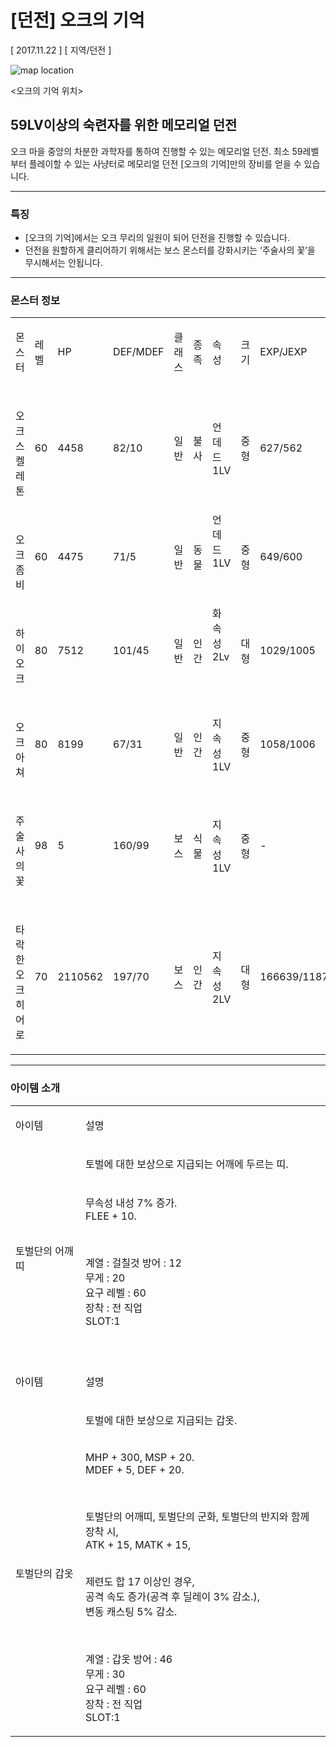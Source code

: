 # [던전] 오크의 기억

[ 2017.11.22 ] [ 지역/던전 ]

![map location](http://imgc.gnjoy.com/ufile/common/2017/11/27/115008_rhQxSCIM.bmp)

<오크의 기억 위치>

## 59LV이상의 숙련자를 위한 메모리얼 던전

오크 마을 중앙의 차분한 과학자를 통하여 진행할 수 있는 메모리얼 던전. 최소 59레벨부터 플레이할 수 있는 사냥터로 메모리얼 던전 [오크의 기억]만의 장비를 얻을 수 있습니다.

---

### 특징

* [오크의 기억]에서는 오크 무리의 일원이 되어 던전을 진행할 수 있습니다.
* 던전을 원할하게 클리어하기 위해서는 보스 몬스터를 강화시키는 ‘주술사의 꽃’을 무시해서는 안됩니다.

---

### 몬스터 정보

<table>
	<tbody>
		<tr>
			<td>
			<p>몬스터</p>
			</td>
			<td>
			<p>레벨</p>
			</td>
			<td>
			<p>HP</p>
			</td>
			<td>
			<p>DEF/MDEF</p>
			</td>
			<td>
			<p>클래스</p>
			</td>
			<td>
			<p>종족</p>
			</td>
			<td>
			<p>속성</p>
			</td>
			<td>
			<p>크기</p>
			</td>
			<td>
			<p>EXP/JEXP</p>
			</td>
		</tr>
		<tr>
			<td>
			<p><img alt="" src="http://imgc.gnjoy.com/ufile/common/2017/11/30/023723_JoP1F2Yq.png"></p>
			<p>오크 스켈레톤</p>
			</td>
			<td>
			<p>60</p>
			</td>
			<td>
			<p>4458</p>
			</td>
			<td>
			<p>82/10</p>
			</td>
			<td>
			<p>일반</p>
			</td>
			<td>
			<p>불사</p>
			</td>
			<td>
			<p>언데드<br>
			1LV</p>
			</td>
			<td>
			<p>중형</p>
			</td>
			<td>
			<p>627/562</p>
			</td>
		</tr>
		<tr>
			<td>
			<p><img alt="" src="http://imgc.gnjoy.com/ufile/common/2017/11/30/023736_gXpYygYi.png"></p>
			<p>오크 좀비</p>
			</td>
			<td>
			<p>60</p>
			</td>
			<td>
			<p>4475</p>
			</td>
			<td>
			<p>71/5</p>
			</td>
			<td>
			<p>일반</p>
			</td>
			<td>
			<p>동물</p>
			</td>
			<td>언데드<br>
			1LV
			<p>&nbsp;</p>
			</td>
			<td>
			<p>중형</p>
			</td>
			<td>
			<p>649/600</p>
			</td>
		</tr>
		<tr>
			<td>
			<p><img alt="" src="http://imgc.gnjoy.com/ufile/common/2017/11/30/024058_52UhiOAD.png"></p>
			<p>하이 오크</p>
			</td>
			<td>
			<p>80</p>
			</td>
			<td>
			<p>7512</p>
			</td>
			<td>
			<p>101/45</p>
			</td>
			<td>
			<p>일반</p>
			</td>
			<td>
			<p>인간</p>
			</td>
			<td>화속성<br>
			2Lv
			<p>&nbsp;</p>
			</td>
			<td>
			<p>대형</p>
			</td>
			<td>
			<p>1029/1005</p>
			</td>
		</tr>
		<tr>
			<td>
			<p><img alt="" src="http://imgc.gnjoy.com/ufile/common/2017/11/30/024106_SxXqqKBB.png"></p>
			<p>오크 아쳐</p>
			</td>
			<td>
			<p>80</p>
			</td>
			<td>
			<p>8199</p>
			</td>
			<td>
			<p>67/31</p>
			</td>
			<td>
			<p>일반</p>
			</td>
			<td>
			<p>인간</p>
			</td>
			<td>
			<p>지속성<br>
			1LV</p>
			</td>
			<td>
			<p>중형</p>
			</td>
			<td>
			<p>1058/1006</p>
			</td>
		</tr>
		<tr>
			<td>
			<p><img alt="" src="http://imgc.gnjoy.com/ufile/common/2017/11/30/023752_7KxmucCf.png"></p>
			<p>주술사의 꽃</p>
			</td>
			<td>
			<p>98</p>
			</td>
			<td>
			<p>5</p>
			</td>
			<td>
			<p>160/99</p>
			</td>
			<td>
			<p>보스</p>
			</td>
			<td>
			<p>식물</p>
			</td>
			<td>
			<p>지속성<br>
			1LV</p>
			</td>
			<td>
			<p>중형</p>
			</td>
			<td>
			<p>-</p>
			</td>
		</tr>
		<tr>
			<td>
			<p><img alt="" src="http://imgc.gnjoy.com/ufile/common/2017/11/30/023800_luMXIpLt.png"></p>
			<p>타락한 오크 히어로</p>
			</td>
			<td>
			<p>70</p>
			</td>
			<td>
			<p>2110562</p>
			</td>
			<td>
			<p>197/70</p>
			</td>
			<td>
			<p>보스</p>
			</td>
			<td>
			<p>인간</p>
			</td>
			<td>
			<p>지속성<br>
			2LV</p>
			</td>
			<td>
			<p>대형</p>
			</td>
			<td>
			<p>166639/118717</p>
			</td>
		</tr>
	</tbody>
</table>

---

### 아이템 소개

<table>
	<tbody>
		<tr>
			<td>
			<p>아이템</p>
			</td>
			<td>
			<p>설명</p>
			</td>
		</tr>
		<tr>
			<td rowspan="2">
			<p><img alt="" src="http://imgc.gnjoy.com/ufile/common/2017/11/27/115400_TfLuVyAT.bmp"></p>
			<p>토벌단의 어깨띠</p>
			</td>
			<td>
			<p>토벌에 대한 보상으로 지급되는 어깨에 두르는 띠.</p>
			</td>
		</tr>
		<tr>
			<td>
			<p>무속성 내성 7% 증가.&nbsp;<br>
			FLEE + 10.</p>
			<p>&nbsp;</p>
			<p>계열 : 걸칠것 방어 : 12&nbsp;<br>
			무게 : 20&nbsp;<br>
			요구 레벨 : 60&nbsp;<br>
			장착 : 전 직업<br>
			SLOT:1&nbsp;</p>
			<p>&nbsp;</p>
			</td>
		</tr>
		<tr>
			<td>
			<p>아이템</p>
			</td>
			<td>
			<p>설명</p>
			</td>
		</tr>
		<tr>
			<td rowspan="2">
			<p><img alt="" src="http://imgc.gnjoy.com/ufile/common/2017/11/27/115412_LOqqgVYR.bmp"></p>
			<p>토벌단의 갑옷</p>
			</td>
			<td>
			<p>토벌에 대한 보상으로 지급되는 갑옷.</p>
			</td>
		</tr>
		<tr>
			<td>
			<p>MHP + 300, MSP + 20.&nbsp;<br>
			MDEF + 5, DEF + 20.</p>
			<p>&nbsp;</p>
			<p>토벌단의 어깨띠, 토벌단의 군화, 토벌단의 반지와 함께 장착 시,&nbsp;<br>
			ATK + 15, MATK + 15,&nbsp;</p>
			<p><br>
			제련도 합 17 이상인 경우,&nbsp;<br>
			공격 속도 증가(공격 후 딜레이 3% 감소.),&nbsp;<br>
			변동 캐스팅 5% 감소.</p>
			<p>&nbsp;</p>
			<p>계열 : 갑옷 방어 : 46&nbsp;<br>
			무게 : 30&nbsp;<br>
			요구 레벨 : 60&nbsp;<br>
			장착 : 전 직업<br>
			SLOT:1&nbsp;</p>
			</td>
		</tr>
	</tbody>
</table>
